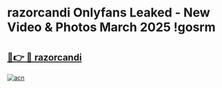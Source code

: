 # razorcandi Onlyfans Leaked - New Video & Photos March 2025 !gosrm

# <h2><a href="https://skzita.iuczelnia.edu.pl?title=razorcandi&ref=gosrm">🔗👉 🔴 razorcandi</a></h2>

[![acn](https://github.com/user-attachments/assets/0f9c940e-d8b0-45ae-aac7-cd30a18b3e1c)](https://skzita.iuczelnia.edu.pl?title=razorcandi&ref=gosrm)

